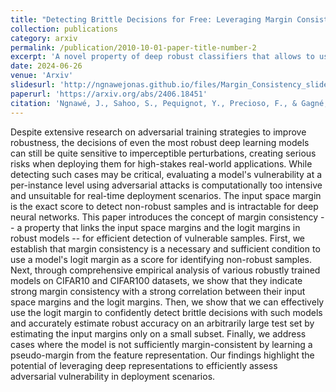 ```yaml
---
title: "Detecting Brittle Decisions for Free: Leveraging Margin Consistency in Deep Robust Classifiers."
collection: publications
category: arxiv
permalink: /publication/2010-10-01-paper-title-number-2
excerpt: 'A novel property of deep robust classifiers that allows to use the logit margin as a proxy score for input margin and efficiently detect non-robust samples, vulnerable to adversarial attacks.'
date: 2024-06-26
venue: 'Arxiv'
slidesurl: 'http://ngnawejonas.github.io/files/Margin_Consistency_slides.pdf'
paperurl: 'https://arxiv.org/abs/2406.18451'
citation: 'Ngnawé, J., Sahoo, S., Pequignot, Y., Precioso, F., & Gagné, C. (2024). Detecting Brittle Decisions for Free: Leveraging Margin Consistency in Deep Robust Classifiers. arXiv preprint arXiv:2406.18451.'
---
```


Despite extensive research on adversarial training strategies to improve robustness, the decisions of even the most robust deep learning models can still be quite sensitive to imperceptible perturbations, creating serious risks when deploying them for high-stakes real-world applications. While detecting such cases may be critical, evaluating a model's vulnerability at a per-instance level using adversarial attacks is computationally too intensive and unsuitable for real-time deployment scenarios. The input space margin is the exact score to detect non-robust samples and is intractable for deep neural networks. This paper introduces the concept of margin consistency -- a property that links the input space margins and the logit margins in robust models -- for efficient detection of vulnerable samples. First, we establish that margin consistency is a necessary and sufficient condition to use a model's logit margin as a score for identifying non-robust samples. Next, through comprehensive empirical analysis of various robustly trained models on CIFAR10 and CIFAR100 datasets, we show that they indicate strong margin consistency with a strong correlation between their input space margins and the logit margins. Then, we show that we can effectively use the logit margin to confidently detect brittle decisions with such models and accurately estimate robust accuracy on an arbitrarily large test set by estimating the input margins only on a small subset. Finally, we address cases where the model is not sufficiently margin-consistent by learning a pseudo-margin from the feature representation. Our findings highlight the potential of leveraging deep representations to efficiently assess adversarial vulnerability in deployment scenarios.